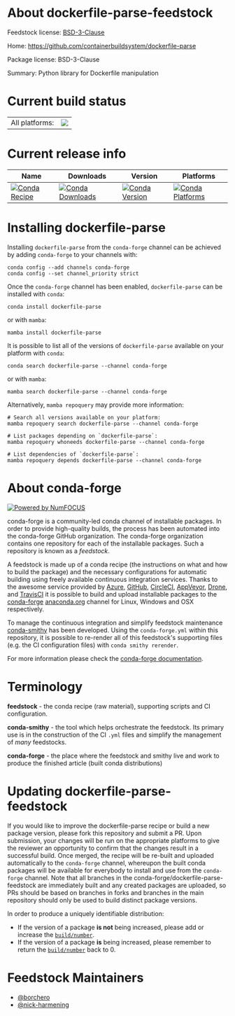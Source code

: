 About dockerfile-parse-feedstock
================================

Feedstock license: [BSD-3-Clause](https://github.com/conda-forge/dockerfile-parse-feedstock/blob/main/LICENSE.txt)

Home: https://github.com/containerbuildsystem/dockerfile-parse

Package license: BSD-3-Clause

Summary: Python library for Dockerfile manipulation

Current build status
====================


<table><tr><td>All platforms:</td>
    <td>
      <a href="https://dev.azure.com/conda-forge/feedstock-builds/_build/latest?definitionId=20560&branchName=main">
        <img src="https://dev.azure.com/conda-forge/feedstock-builds/_apis/build/status/dockerfile-parse-feedstock?branchName=main">
      </a>
    </td>
  </tr>
</table>

Current release info
====================

| Name | Downloads | Version | Platforms |
| --- | --- | --- | --- |
| [![Conda Recipe](https://img.shields.io/badge/recipe-dockerfile--parse-green.svg)](https://anaconda.org/conda-forge/dockerfile-parse) | [![Conda Downloads](https://img.shields.io/conda/dn/conda-forge/dockerfile-parse.svg)](https://anaconda.org/conda-forge/dockerfile-parse) | [![Conda Version](https://img.shields.io/conda/vn/conda-forge/dockerfile-parse.svg)](https://anaconda.org/conda-forge/dockerfile-parse) | [![Conda Platforms](https://img.shields.io/conda/pn/conda-forge/dockerfile-parse.svg)](https://anaconda.org/conda-forge/dockerfile-parse) |

Installing dockerfile-parse
===========================

Installing `dockerfile-parse` from the `conda-forge` channel can be achieved by adding `conda-forge` to your channels with:

```
conda config --add channels conda-forge
conda config --set channel_priority strict
```

Once the `conda-forge` channel has been enabled, `dockerfile-parse` can be installed with `conda`:

```
conda install dockerfile-parse
```

or with `mamba`:

```
mamba install dockerfile-parse
```

It is possible to list all of the versions of `dockerfile-parse` available on your platform with `conda`:

```
conda search dockerfile-parse --channel conda-forge
```

or with `mamba`:

```
mamba search dockerfile-parse --channel conda-forge
```

Alternatively, `mamba repoquery` may provide more information:

```
# Search all versions available on your platform:
mamba repoquery search dockerfile-parse --channel conda-forge

# List packages depending on `dockerfile-parse`:
mamba repoquery whoneeds dockerfile-parse --channel conda-forge

# List dependencies of `dockerfile-parse`:
mamba repoquery depends dockerfile-parse --channel conda-forge
```


About conda-forge
=================

[![Powered by
NumFOCUS](https://img.shields.io/badge/powered%20by-NumFOCUS-orange.svg?style=flat&colorA=E1523D&colorB=007D8A)](https://numfocus.org)

conda-forge is a community-led conda channel of installable packages.
In order to provide high-quality builds, the process has been automated into the
conda-forge GitHub organization. The conda-forge organization contains one repository
for each of the installable packages. Such a repository is known as a *feedstock*.

A feedstock is made up of a conda recipe (the instructions on what and how to build
the package) and the necessary configurations for automatic building using freely
available continuous integration services. Thanks to the awesome service provided by
[Azure](https://azure.microsoft.com/en-us/services/devops/), [GitHub](https://github.com/),
[CircleCI](https://circleci.com/), [AppVeyor](https://www.appveyor.com/),
[Drone](https://cloud.drone.io/welcome), and [TravisCI](https://travis-ci.com/)
it is possible to build and upload installable packages to the
[conda-forge](https://anaconda.org/conda-forge) [anaconda.org](https://anaconda.org/)
channel for Linux, Windows and OSX respectively.

To manage the continuous integration and simplify feedstock maintenance
[conda-smithy](https://github.com/conda-forge/conda-smithy) has been developed.
Using the ``conda-forge.yml`` within this repository, it is possible to re-render all of
this feedstock's supporting files (e.g. the CI configuration files) with ``conda smithy rerender``.

For more information please check the [conda-forge documentation](https://conda-forge.org/docs/).

Terminology
===========

**feedstock** - the conda recipe (raw material), supporting scripts and CI configuration.

**conda-smithy** - the tool which helps orchestrate the feedstock.
                   Its primary use is in the construction of the CI ``.yml`` files
                   and simplify the management of *many* feedstocks.

**conda-forge** - the place where the feedstock and smithy live and work to
                  produce the finished article (built conda distributions)


Updating dockerfile-parse-feedstock
===================================

If you would like to improve the dockerfile-parse recipe or build a new
package version, please fork this repository and submit a PR. Upon submission,
your changes will be run on the appropriate platforms to give the reviewer an
opportunity to confirm that the changes result in a successful build. Once
merged, the recipe will be re-built and uploaded automatically to the
`conda-forge` channel, whereupon the built conda packages will be available for
everybody to install and use from the `conda-forge` channel.
Note that all branches in the conda-forge/dockerfile-parse-feedstock are
immediately built and any created packages are uploaded, so PRs should be based
on branches in forks and branches in the main repository should only be used to
build distinct package versions.

In order to produce a uniquely identifiable distribution:
 * If the version of a package **is not** being increased, please add or increase
   the [``build/number``](https://docs.conda.io/projects/conda-build/en/latest/resources/define-metadata.html#build-number-and-string).
 * If the version of a package **is** being increased, please remember to return
   the [``build/number``](https://docs.conda.io/projects/conda-build/en/latest/resources/define-metadata.html#build-number-and-string)
   back to 0.

Feedstock Maintainers
=====================

* [@borchero](https://github.com/borchero/)
* [@nick-harmening](https://github.com/nick-harmening/)

